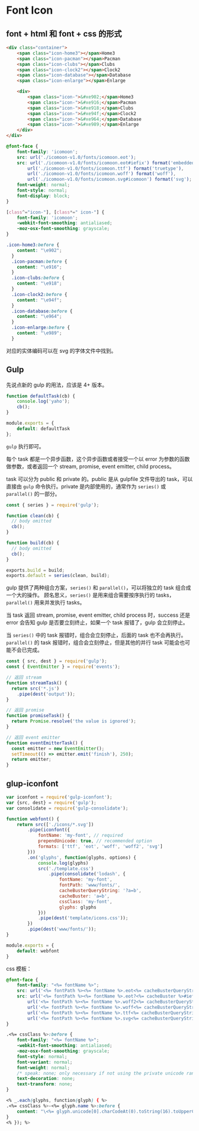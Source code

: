 # Font Icon

## font + html 和 font + css 的形式

```html
<div class="container">
    <span class="icon-home3"></span>Home3
    <span class="icon-pacman"></span>Pacman
    <span class="icon-clubs"></span>Clubs
    <span class="icon-clock2"></span>Clock2
    <span class="icon-database"></span>Database
    <span class="icon-enlarge"></span>Enlarge

    <div>
        <span class="icon-">&#xe902;</span>Home3
        <span class="icon-">&#xe916;</span>Pacman
        <span class="icon-">&#xe918;</span>Clubs
        <span class="icon-">&#xe94f;</span>Clock2
        <span class="icon-">&#xe964;</span>Database
        <span class="icon-">&#xe989;</span>Enlarge
    </div>
</div>
```   

```css
@font-face {
    font-family: 'icomoon';
    src: url('./icomoon-v1.0/fonts/icomoon.eot');
    src: url('./icomoon-v1.0/fonts/icomoon.eot#iefix') format('embedded-opentype'),
        url('./icomoon-v1.0/fonts/icomoon.ttf') format('truetype'),
        url('./icomoon-v1.0/fonts/icomoon.woff') format('woff'),
        url('./icomoon-v1.0/fonts/icomoon.svg#icomoon') format('svg');
    font-weight: normal;
    font-style: normal;
    font-display: block;
}

[class^="icon-"], [class*=" icon-"] {
    font-family: 'icomoon';
    -webkit-font-smoothing: antialiased;
    -moz-osx-font-smoothing: grayscale;
}

.icon-home3:before {
    content: "\e902";
  }
  .icon-pacman:before {
    content: "\e916";
  }
  .icon-clubs:before {
    content: "\e918";
  }
  .icon-clock2:before {
    content: "\e94f";
  }
  .icon-database:before {
    content: "\e964";
  }
  .icon-enlarge:before {
    content: "\e989";
  }
```      

对应的实体编码可以在 svg 的字体文件中找到。    

## Gulp

先说点新的 gulp 的用法，应该是 4+ 版本。    

```js
function defaultTask(cb) {
    console.log('yaho');
    cb();
}

module.exports = {
    default: defaultTask
};
```   

`gulp` 执行即可。   

每个 task 都是一个异步函数，这个异步函数或者接受一个以 error 为参数的函数做参数，或者返回一个
stream, promise, event emitter, child process。    

task 可以分为 public 和 private 的。public 是从 gulpfile 文件导出的 task，可以直接由
`gulp` 命令执行。private 是内部使用的，通常作为 `series()` 或 `parallel()` 的一部分。    

```js
const { series } = require('gulp');

function clean(cb) {
  // body omitted
  cb();
}

function build(cb) {
  // body omitted
  cb();
}

exports.build = build;
exports.default = series(clean, build);
```    

gulp 提供了两种组合方案，`series()` 和 `parallel()`，可以将独立的 task 组合成一个大的操作。
顾名思义，`series()` 是用来组合需要按序执行的 tasks，`parallel()` 用来并发执行 tasks。   

当 task 返回 stream, promise, event emitter, child process 时，success 还是 error
会告知 gulp 是否要立刻终止，如果一个 task 报错了，gulp 会立刻停止。     

当 `series()` 中的 task 报错时，组合会立刻停止，后面的 task 也不会再执行。`parallel()` 的
task 报错时，组合会立刻停止，但是其他的并行 task 可能会也可能不会已完成。     

```js
const { src, dest } = require('gulp');
const { EventEmitter } = require('events');

// 返回 stream
function streamTask() {
  return src('*.js')
    .pipe(dest('output'));
}

// 返回 promise
function promiseTask() {
  return Promise.resolve('the value is ignored');
}

// 返回 event emitter
function eventEmitterTask() {
  const emitter = new EventEmitter();
  setTimeout(() => emitter.emit('finish'), 250);
  return emitter;
}
```    

## glup-iconfont

```js
var iconfont = require('gulp-iconfont');
var {src, dest} = require('gulp');
var consolidate = require('gulp-consolidate');

function webfont() {
    return src(['./icons/*.svg'])
        .pipe(iconfont({
            fontName: 'my-font', // required
            prependUnicode: true, // recommended option
            formats: ['ttf', 'eot', 'woff', 'woff2', 'svg']
        }))
        .on('glyphs', function(glyphs, options) {
            console.log(glyphs)
            src('./template.css')
                .pipe(consolidate('lodash', {
                    fontName: 'my-font',
                    fontPath: 'www/fonts/',
                    cacheBusterQueryString: '?a=b',
                    cacheBuster: 'a=b',
                    cssClass: 'my-font',
                    glyphs: glyphs
            }))
            .pipe(dest('template/icons.css'));
        })
        .pipe(dest('www/fonts/'));
}

module.exports = {
    default: webfont
}
```    

css 模板：   

```css
@font-face {
	font-family: "<%= fontName %>";
	src: url('<%= fontPath %><%= fontName %>.eot<%= cacheBusterQueryString %>');
	src: url('<%= fontPath %><%= fontName %>.eot?<%= cacheBuster %>#iefix') format('eot'),
		url('<%= fontPath %><%= fontName %>.woff2<%= cacheBusterQueryString %>') format('woff2'),
		url('<%= fontPath %><%= fontName %>.woff<%= cacheBusterQueryString %>') format('woff'),
		url('<%= fontPath %><%= fontName %>.ttf<%= cacheBusterQueryString %>') format('truetype'),
		url('<%= fontPath %><%= fontName %>.svg<%= cacheBusterQueryString %>#<%= fontName %>') format('svg');
}

.<%= cssClass %>:before {
	font-family: "<%= fontName %>";
	-webkit-font-smoothing: antialiased;
	-moz-osx-font-smoothing: grayscale;
	font-style: normal;
	font-variant: normal;
	font-weight: normal;
	/* speak: none; only necessary if not using the private unicode range (firstGlyph option) */
	text-decoration: none;
	text-transform: none;
}

<% _.each(glyphs, function(glyph) { %>
.<%= cssClass %>-<%= glyph.name %>:before {
	content: "\<%= glyph.unicode[0].charCodeAt(0).toString(16).toUpperCase() %>";
}
<% }); %>
```   